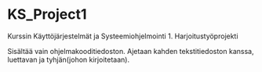 # KS_Project1
Kurssin Käyttöjärjestelmät ja Systeemiohjelmointi 1. Harjoitustyöprojekti

Sisältää vain ohjelmakooditiedoston. Ajetaan kahden tekstitiedoston kanssa, luettavan ja tyhjän(johon kirjoitetaan).
